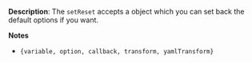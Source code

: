 __Description__: The `setReset` accepts a object which you can set back the default options if you want.

__Notes__

+ `{variable, option, callback, transform, yamlTransform}`